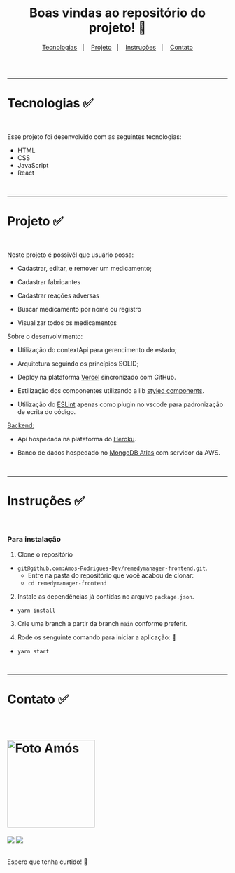 <div align="center">
  <h1>
    Boas vindas ao repositório do projeto! 🚀
  </h1>
</div>

<p align="center">
  <a href="#tecnologias">Tecnologias</a>&nbsp;&nbsp;&nbsp;|&nbsp;&nbsp;&nbsp;
  <a href="#projeto">Projeto</a>&nbsp;&nbsp;&nbsp;|&nbsp;&nbsp;&nbsp;
  <a href="#instruções">Instruções</a>&nbsp;&nbsp;&nbsp;|&nbsp;&nbsp;&nbsp;
  <a href="#contato">Contato</a>
</p>

<br>

<br>

---

<h1 id="tecnologias">Tecnologias ✅</h1>

<br>

Esse projeto foi desenvolvido com as seguintes tecnologias:

- HTML
- CSS
- JavaScript
- React

<br>

---

<h1 id="projeto">Projeto ✅</h1>

<br>

Neste projeto é possivél que usuário possa:

- Cadastrar, editar, e remover um medicamento;

- Cadastrar fabricantes

- Cadastrar reações adversas

- Buscar medicamento por nome ou registro

- Visualizar todos os medicamentos

Sobre o desenvolvimento:

- Utilização do contextApi para gerencimento de estado;

- Arquitetura seguindo os princípios SOLID;

- Deploy na plataforma [Vercel](https://vercel.com/) sincronizado com GitHub.

- Estilização dos componentes utilizando a lib [styled components](https://styled-components.com/).

- Utilização do [ESLint](https://eslint.org/) apenas como plugin no vscode para padronização de ecrita do código.

[Backend:](https://github.com/amosrodrigues/api-remedy-manager)

- Api hospedada na plataforma do [Heroku](https://www.heroku.com).

- Banco de dados hospedado no [MongoDB Atlas](https://www.mongodb.com/) com servidor da AWS.

<br>

---

<h1 id="instruções">Instruções ✅</h1>

<br>

### Para instalação

1. Clone o repositório

- `git@github.com:Amos-Rodrigues-Dev/remedymanager-frontend.git`.
  - Entre na pasta do repositório que você acabou de clonar:
  - `cd remedymanager-frontend`

2. Instale as dependências já contidas no arquivo `package.json`.

- `yarn install`

3. Crie uma branch a partir da branch `main` conforme preferir.

4. Rode os senguinte comando para iniciar a aplicação: 🎲

- `yarn start`

<br>

---

<h1 id="contato">Contato ✅</h1>

<br>

<h1>
  <img alt="Foto Amós" title="Foto Amós" src="https://avatars.githubusercontent.com/u/73254602?v=4" width="200px"  />
</h1>

<div> 
  <a href = "mailto:amos.adm.rh@gmail.com"><img src="https://img.shields.io/badge/-Gmail-%23333?style=for-the-badge&logo=gmail&logoColor=white" target="_blank"></a>
  <a href="https://www.linkedin.com/in/amosrodrigues" target="_blank"><img src="https://img.shields.io/badge/-LinkedIn-%230077B5?style=for-the-badge&logo=linkedin&logoColor=white" target="_blank"></a> 
</div>

<br>

Espero que tenha curtido! 💜
